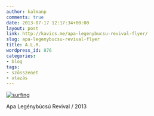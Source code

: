 ```yaml
---
author: kalmanp
comments: true
date: 2013-07-17 12:17:34+00:00
layout: post
link: http://kavics.me/apa-legenybucsu-revival-flyer/
slug: apa-legenybucsu-revival-flyer
title: A.L.R.
wordpress_id: 876
categories:
- blog
tags:
- szösszenet
- utazás
---
```


[![surfing](http://kavics.me/wp-content/uploads/2013/07/4528248_0be70f12935673f5fa92bca3053cf58b_wm.gif)](http://kavics.me/wp-content/uploads/2013/07/4528248_0be70f12935673f5fa92bca3053cf58b_wm.gif)




Apa Legénybúcsú Revival / 2013

